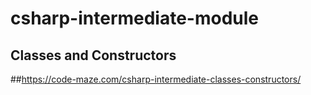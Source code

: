 # csharp-intermediate-module
## Classes and Constructors

##https://code-maze.com/csharp-intermediate-classes-constructors/
